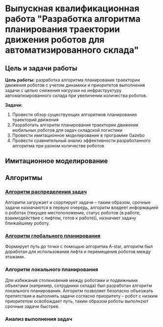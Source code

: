 # Выпускная квалификационная работа "Разработка алгоритма планирования траектории движения роботов для автоматизированного склада"
## Цель и задачи работы
__Цель работы:__ разработка алгоритма планирования траектории движения роботов с учетом динамики и приоритетов выполнения задачи с целью снижения нагрузки на инфраструктуру автоматизированного склада при увеличении количества роботов.

__Задачи:__
1. Провести обзор существующих алгоритмов планирования траекторий движения
2. Разработать алгоритм планирования траектории движения мобильных роботов для задач складской логистики
3. Провести имитационное моделирование в программе Gazebo
4. Провести сравнительный анализ эффективности разработанного алгоритма при разном количестве роботов
   
## Имитационное моделирование

## Алгоритмы
### [Алгоритм распределения задач](https://github.com/OTS0/Diplom_Multiagent_robots_ROS/blob/main/distributor/scripts/distribute_goal_5.py) 
Алгоритм загружает и сорртирует задачи – таким образом, срочные задачи назначаются в первую очередь, алгоритм владеет информацией о роботах (текущее местоположение, статус роботов (в работе, взаимодействие с лифтом, готов к работе)), назначает задачу ближайшему роботу.

### [Алгоритм глобального планирования](https://github.com/OTS0/Diplom_Multiagent_robots_ROS/blob/main/a_star/scripts/path_planner_robot_1.py)
Формирует путь до точки с помощью алгоритма A-star, алгоритм был доработан для использования лифта и перемещения роботов между этажами.

### Алгоритм локального планирования 
Для избежания столкновения между роботами и подвижными объектами (например, сотрудники склада) был разработан алгоритм локального планирования. Алгоритм позволяет безопасно объезжать препятствия и выполнять задачи согласно приоритету – робот с низким приоритетом освобождает путь, таким образом роботы выполнzют срочные задачи быстрее.

### Анализ выполнения задач
